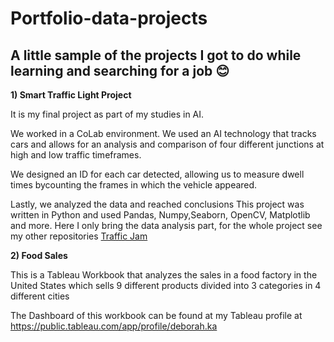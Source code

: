 # Portfolio-data-projects

## A little sample of the projects I got to do while learning and searching for a job 😊

**1) Smart Traffic Light Project**

It is my final project as part of my studies in AI.

We worked in a CoLab environment. We used an AI technology that tracks cars and allows for an analysis and comparison of four different junctions at high and low traffic timeframes. 

We designed an ID for each car detected, allowing us to measure dwell times bycounting the frames in which the vehicle appeared. 

Lastly, we analyzed the data and reached conclusions
This project was written in Python and used Pandas, Numpy,Seaborn, OpenCV, Matplotlib and more. Here I only bring the data analysis part, for the whole project see my other repositories
[Traffic Jam](https://github.com/debbykam/traffic-jam)

**2) Food Sales**

This is a Tableau Workbook that analyzes the sales in a food factory in the United States which sells 9 different products divided into 3 categories in 4 different cities

The Dashboard of this workbook can be found at my Tableau profile at https://public.tableau.com/app/profile/deborah.ka



